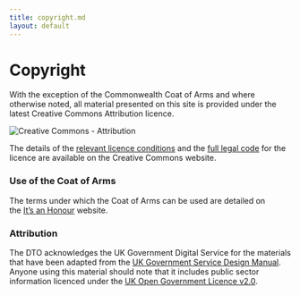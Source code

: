 ```yaml
---
title: copyright.md
layout: default
---
```

Copyright
=========

With the exception of the Commonwealth Coat of Arms and where otherwise noted, all material presented on this site is provided under the latest Creative Commons Attribution licence.

![Creative Commons - Attribution](http://www.australia.gov.au/sites/default/files/global_site/library/images/site_images/ccby1.png)

The details of the [relevant licence conditions](http://creativecommons.org/licenses/by/4.0/) and the [full legal code](http://creativecommons.org/licenses/by/4.0/legalcode) for the licence are available on the Creative Commons website.

### Use of the Coat of Arms

The terms under which the Coat of Arms can be used are detailed on the [It’s an Honour](http://www.itsanhonour.gov.au/coat-arms/index.cfm) website.

### Attribution

The DTO acknowledges the UK Government Digital Service for the materials that have been adapted from the [UK Government Service Design Manual](https://www.gov.uk/service-manual). Anyone using this material should note that it includes public sector information licenced under the [UK Open Government Licence v2.0](http://www.nationalarchives.gov.uk/doc/open-government-licence/version/2/).

